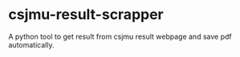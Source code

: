 # csjmu-result-scrapper
A python tool to get result from csjmu result webpage and save pdf automatically.
